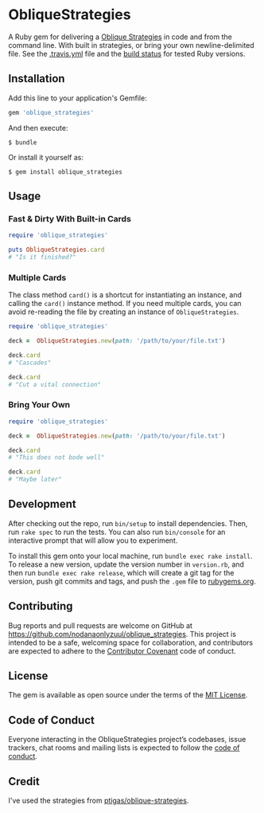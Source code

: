 # ObliqueStrategies

A Ruby gem for delivering a [Oblique Strategies](https://en.wikipedia.org/wiki/Oblique_Strategies) in code and from the command line. With built in strategies, or bring
your own newline-delimited file. See the [.travis.yml]('./.travis.yml') file and the [build status](https://travis-ci.com/nodanaonlyzuul/oblique_strategies) for tested Ruby versions.

## Installation

Add this line to your application's Gemfile:

```ruby
gem 'oblique_strategies'
```

And then execute:

    $ bundle

Or install it yourself as:

    $ gem install oblique_strategies

## Usage

### Fast & Dirty With Built-in Cards

```ruby
require 'oblique_strategies'

puts ObliqueStrategies.card
# "Is it finished?"
```

### Multiple Cards

The class method `card()` is a shortcut for instantiating an instance, and calling
the `card()` instance method. If you need multiple cards, you can avoid
re-reading the file by creating an instance of `ObliqueStrategies`.

```ruby
require 'oblique_strategies'

deck =  ObliqueStrategies.new(path: '/path/to/your/file.txt')

deck.card
# "Cascades"

deck.card
# "Cut a vital connection"
```

### Bring Your Own

```ruby
require 'oblique_strategies'

deck =  ObliqueStrategies.new(path: '/path/to/your/file.txt')

deck.card
# "This does not bode well"

deck.card
# "Maybe later"
```

## Development

After checking out the repo, run `bin/setup` to install dependencies. Then, run `rake spec` to run the tests. You can also run `bin/console` for an interactive prompt that will allow you to experiment.

To install this gem onto your local machine, run `bundle exec rake install`. To release a new version, update the version number in `version.rb`, and then run `bundle exec rake release`, which will create a git tag for the version, push git commits and tags, and push the `.gem` file to [rubygems.org](https://rubygems.org).

## Contributing

Bug reports and pull requests are welcome on GitHub at <https://github.com/nodanaonlyzuul/oblique_strategies>. This project is intended to be a safe, welcoming space for collaboration, and contributors are expected to adhere to the [Contributor Covenant](http://contributor-covenant.org) code of conduct.

## License

The gem is available as open source under the terms of the [MIT License](https://opensource.org/licenses/MIT).

## Code of Conduct

Everyone interacting in the ObliqueStrategies project’s codebases, issue trackers, chat rooms and mailing lists is expected to follow the [code of conduct](https://github.com/[USERNAME]/oblique_strategies/blob/master/CODE_OF_CONDUCT.md).

## Credit

I've used the strategies from [ptigas/oblique-strategies](https://github.com/ptigas/oblique-strategies/).
